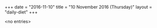+++
date = "2016-11-10"
title = "10 November 2016 (Thursday)"
layout = "daily-diet"
+++

\<no entries\>